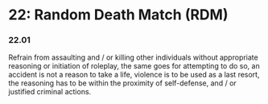 # 22: Random Death Match (RDM)

### 22.01 <a href="#nckfebbqkifq" id="nckfebbqkifq"></a>

Refrain from assaulting and / or killing other individuals without appropriate reasoning or initiation of roleplay, the same goes for attempting to do so, an accident is not a reason to take a life, violence is to be used as a last resort, the reasoning has to be within the proximity of self-defense, and / or justified criminal actions.
